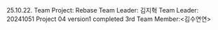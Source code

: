 25.10.22. Team Project: Rebase
Team Leader: 김지혁
Team Leader: 20241051
Project 04 version1 completed
3rd Team Member:<김수연연>